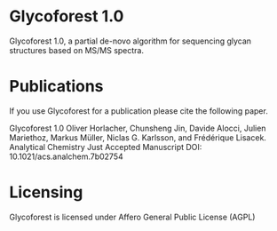 # Glycoforest 1.0 #

Glycoforest 1.0, a partial de-novo algorithm for sequencing glycan structures based on MS/MS spectra.


# Publications #

If you use Glycoforest for a publication please cite the following paper.

Glycoforest 1.0
Oliver Horlacher, Chunsheng Jin, Davide Alocci, Julien Mariethoz, Markus Müller, Niclas G. Karlsson, and Frédérique Lisacek.
Analytical Chemistry Just Accepted Manuscript
DOI: 10.1021/acs.analchem.7b02754

# Licensing #

Glycoforest is licensed under Affero General Public License (AGPL)